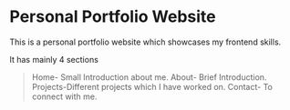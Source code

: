 # Personal Portfolio Website

This is a personal portfolio website which showcases my frontend skills.

It has mainly 4 sections
>Home- Small Introduction about me.
>About- Brief Introduction.
>Projects-Different projects which I have worked on.
>Contact- To connect with me.
